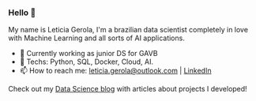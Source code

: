 ### Hello 👋
My name is Leticia Gerola, I'm a brazilian data scientist completely in love with Machine Learning and all sorts of AI applications. 

- 🔭 Currently working as junior DS for GAVB
- 🌱 Techs: Python, SQL, Docker, Cloud, AI.
- 📫 How to reach me: leticia.gerola@outlook.com | [LinkedIn](https://www.linkedin.com/in/let%C3%ADcia-gerola/) 

Check out my [Data Science blog](https://medium.com/joguei-os-dados) with articles about projects I developed!
<!--
**gerolaleticia/gerolaleticia** is a ✨ _special_ ✨ repository because its `README.md` (this file) appears on your GitHub profile.

Here are some ideas to get you started:

- 🔭 I’m currently working on ...
- 🌱 I’m currently learning ...
- 👯 I’m looking to collaborate on ...
- 🤔 I’m looking for help with ...
- 💬 Ask me about ...
- 📫 How to reach me: ...
- 😄 Pronouns: ...
- ⚡ Fun fact: ...
-->
